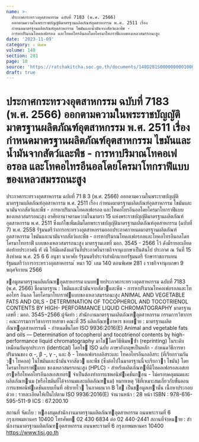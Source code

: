 ```yaml
---
name: >-
  ประกาศกระทรวงอุตสาหกรรม ฉบับที่ 7183 (พ.ศ. 2566)
  ออกตามความในพระราชบัญญัติมาตรฐานผลิตภัณฑ์อุตสาหกรรม พ.ศ. 2511 เรื่อง
  กำหนดมาตรฐานผลิตภัณฑ์อุตสาหกรรม ไขมันและน้ำมันจากสัตว์และพืช -
  การหาปริมาณโทคอเฟอรอล และโทคอไทรอีนอลโดยโครมาโทกราฟีแบบของเหลวสมรรถนะสูง
date: '2023-11-09'
category: ง พิเศษ
volume: 140
section: 281
page: 10
source: 'https://ratchakitcha.soc.go.th/documents/140D281S0000000001000.pdf'
draft: true
---
```


# ประกาศกระทรวงอุตสาหกรรม ฉบับที่ 7183 (พ.ศ. 2566) ออกตามความในพระราชบัญญัติมาตรฐานผลิตภัณฑ์อุตสาหกรรม พ.ศ. 2511 เรื่อง กำหนดมาตรฐานผลิตภัณฑ์อุตสาหกรรม ไขมันและน้ำมันจากสัตว์และพืช - การหาปริมาณโทคอเฟอรอล และโทคอไทรอีนอลโดยโครมาโทกราฟีแบบของเหลวสมรรถนะสูง

ประกาศกระทรวงอุตสาหกรรม ฉบับที่ 71 8 3 (พ.ศ. 2566) ออกตามความในพระราชบัญญัติมาตรฐานผลิตภัณฑ์อุตสาหกรรม พ.ศ. 2511 เรื่อง กำหนดมาตรฐานผลิตภัณฑ์อุตสาหกรรม ไขมันและนามันจากสัตว์และพืช - การหาปริมาณโทคอเฟอรอล และโทคอไทรอีนอลโดยโครมาโทกราฟีแบบของเหลวสมรรถนะสูง อาศัยอานาจตามความในมาตรา 15 แห่งพระราชบัญญัติมาตรฐานผลิตภัณฑ์อุตสาหกรรม พ.ศ. 2511 ซึ่งแก้ไขเพิ่มเติมโดยพระราชบัญญัติมาตรฐานผลิตภัณฑ์อุตสาหกรรม (ฉบับที่ 7) พ.ศ. 2558 รัฐมนตรีว่าการกระทรวงอุตสาหกรรมออกประกาศกาหนดมาตรฐานผลิตภัณฑ์อุตสาหกรรม ไขมันและนามันจากสัตว์และพืช - การหาปริมาณโทคอเฟอรอลและโทคอไทรอีนอลโดยโครมาโทกราฟี แบบของเหลวสมรรถนะสูง มาตรฐานเลขที่ มอก. 3545 - 2566 ไว้ ดังมีรายละเอียดต่อท้ายประกาศนี ทั งนี ให้มีผลตังแต่วันที่ประกาศในราชกิจจานุเบกษาเป็นต้นไป ประกาศ ณ วันที่ 15 สิงหำคม พ.ศ. 25 6 6 อนุชา นาคาศัย รัฐมนตรีประจำสำนักนายกรัฐมนตรี รักษาราชการแทน รัฐมนตรีว่าการกระทรวงอุตสาหกรรม ้ หนา 10 ่ เลม 140 ตอนพิเศษ 281 ง ราชกิจจานุเบกษา 9 พฤศจิกายน 2566

ขอมูลมาตรฐานผลิตภัณฑอุตสาหกรรม แนบทายประกาศกระทรวงอุตสาหกรรม ฉบับที่ 7183 (พ.ศ. 2566) ชื่อมาตรฐาน : ไขมันและน้ํามันจากสัตวและพืช - การหาปริมาณโทคอเฟอรอลและโทคอไทร อีนอล โดยโครมาโทกราฟแบบของเหลวสมรรถนะสูง ANIMAL AND VEGETABLE FATS AND OILS - DETERMINATION OF TOCOPHEROL AND TOCOTRIENOL CONTENTS BY HIGH- PERFORMANCE LIQUID CHROMATOGRAPHY มาตรฐานเลขที่ : มอก. 3545−2566 ผู้จัดทํา : สํานักงานมาตรฐานผลิตภัณฑอุตสาหกรรม กรรมการวิชาการ : คณะกรรมการวิชาการรายสาขา คณะที่ 35 ผลิตภัณฑอาหาร ขอบขาย : มาตรฐานผลิตภัณฑอุตสาหกรรมนี้ - กําหนดขึ้นโดย ISO 9936:2016(E) Animal and vegetable fats and oils — Determination of tocopherol and tocotrienol contents by high-performance liquid chromatography มาใชโดยวิธีพิมพซ้ํา (reprinting) ในระดับเหมือนกันทุกประการ (identical) โดยใช ISO ฉบับ ภาษาอังกฤษเป็นหลัก - กําหนดวิธีการหาปริมาณของ α -, β -, γ -, และ δ - โทคอเฟอรอลอิสระและ โทคอไทรอีนอลอิสระ (ที่เรียกรวมกันวา โทคอล) ในไขมันและน้ํามันจากสัตว และพืช (ซึ่งต่อไปในมาตรฐานนี้จะเรียกวา ไขมัน) โดยโครมาโทกราฟแบบ ของเหลวสมรรถนะสูง (HPLC) - สําหรับผลิตภัณฑที่มีโทคอเฟอรอลเอสเทอรหรือโทคอไทรอีนอลเอสเทอร จําเป็นต้องทําการแซพอนิฟเคชันกอน - ไม่ครอบคลุมนมและผลิตภัณฑนม (หรือไขมันที่ได้จากนมและผลิตภัณฑนม) หมายเหตุ วิธีที่เหมาะสมเกี่ยวกับขั้นตอนการแซพอนิฟเคชันแบบเย็นที่ อธิบายไว ในภาคผนวก B ใช เป็นขอมูลเทานั้น เนื้อหาประกอบด้วย : รายละเอียดให้เป็นไปตาม ISO 9936:2016(E) จํานวนหน้า : 28 หน้า ISBN : 978-616-595-511-9 ICS : 67.200.10

สถานที่ จัดเก็บ : หองสมุดสํานักงานมาตรฐานผลิตภัณฑอุตสาหกรรม ถนนพระรามที่ 6 กรุงเทพมหานคร 10400 โทรศัพท 02 430 6834 ต่อ 02 440-2441 สถานที่จําหนาย : สํานักงานมาตรฐานผลิตภัณฑอุตสาหกรรม ถนนพระรามที่ 6 กรุงเทพมหานคร 10400 https://www.tisi.go.th
